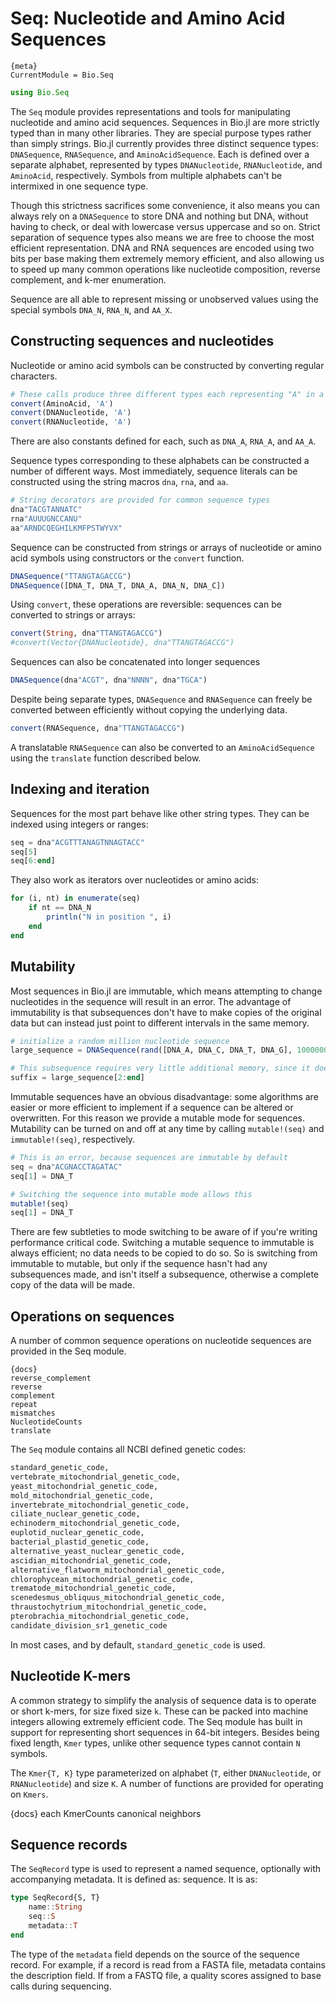 # Seq: Nucleotide and Amino Acid Sequences
    
    {meta}
    CurrentModule = Bio.Seq

```julia
using Bio.Seq
```

The `Seq` module provides representations and tools for manipulating nucleotide
and amino acid sequences. Sequences in Bio.jl are more strictly typed than in
many other libraries. They are special purpose types rather than simply strings.
Bio.jl currently provides three distinct sequence types: `DNASequence`,
`RNASequence`, and `AminoAcidSequence`. Each is defined over a separate
alphabet, represented by types `DNANucleotide`, `RNANucleotide`, and
`AminoAcid`, respectively. Symbols from multiple alphabets can't be intermixed
in one sequence type.

Though this strictness sacrifices some convenience, it also means you can always
rely on a `DNASequence` to store DNA and nothing but DNA, without having to
check, or deal with lowercase versus uppercase and so on. Strict separation of
sequence types also means we are free to choose the most efficient
representation. DNA and RNA sequences are encoded using two bits per base making
them extremely memory efficient, and also allowing us to speed up many common
operations like nucleotide composition, reverse complement, and k-mer
enumeration.

Sequence are all able to represent missing or unobserved values using the
special symbols `DNA_N`, `RNA_N`, and `AA_X`.


## Constructing sequences and nucleotides

Nucleotide or amino acid symbols can be constructed by converting regular
characters.

```julia
# These calls produce three different types each representing "A" in a different alphabet
convert(AminoAcid, 'A')
convert(DNANucleotide, 'A')
convert(RNANucleotide, 'A')
```

There are also constants defined for each, such as `DNA_A`, `RNA_A`, and `AA_A`.

Sequence types corresponding to these alphabets can be constructed a number of
different ways. Most immediately, sequence literals can be constructed using
the string macros `dna`, `rna`, and `aa`.

```julia
# String decorators are provided for common sequence types
dna"TACGTANNATC"
rna"AUUUGNCCANU"
aa"ARNDCQEGHILKMFPSTWYVX"
```

Sequence can be constructed from strings or arrays of nucleotide or amino acid
symbols using constructors or the `convert` function.

```julia
DNASequence("TTANGTAGACCG")
DNASequence([DNA_T, DNA_T, DNA_A, DNA_N, DNA_C])
```

Using `convert`, these operations are reversible: sequences can be converted to
strings or arrays:

```julia
convert(String, dna"TTANGTAGACCG")
#convert(Vector{DNANucleotide}, dna"TTANGTAGACCG")
```

Sequences can also be concatenated into longer sequences

```julia
DNASequence(dna"ACGT", dna"NNNN", dna"TGCA")
```

Despite being separate types, `DNASequence` and `RNASequence` can freely be
converted between efficiently without copying the underlying data.

```julia
convert(RNASequence, dna"TTANGTAGACCG")
```

A translatable `RNASequence` can also be converted to an `AminoAcidSequence`
using the `translate` function described below.

## Indexing and iteration

Sequences for the most part behave like other string types. They can be indexed
using integers or ranges:

```julia
seq = dna"ACGTTTANAGTNNAGTACC"
seq[5]
seq[6:end]
```

They also work as iterators over nucleotides or amino acids:

```julia
for (i, nt) in enumerate(seq)
    if nt == DNA_N
        println("N in position ", i)
    end
end
```

## Mutability

Most sequences in Bio.jl are immutable, which means attempting to change
nucleotides in the sequence will result in an error. The advantage of
immutability is that subsequences don't have to make copies of the original data
but can instead just point to different intervals in the same memory.

```julia
# initialize a random million nucleotide sequence
large_sequence = DNASequence(rand([DNA_A, DNA_C, DNA_T, DNA_G], 1000000))

# This subsequence requires very little additional memory, since it doesn't copy the underlying data.
suffix = large_sequence[2:end]
```

Immutable sequences have an obvious disadvantage: some algorithms are easier or
more efficient to implement if a sequence can be altered or overwritten. For
this reason we provide a mutable mode for sequences. Mutability can be turned on
and off at any time by calling `mutable!(seq)` and `immutable!(seq)`,
respectively.

```julia
# This is an error, because sequences are immutable by default
seq = dna"ACGNACCTAGATAC"
seq[1] = DNA_T

# Switching the sequence into mutable mode allows this
mutable!(seq)
seq[1] = DNA_T
```

There are few subtleties to mode switching to be aware of if you're writing
performance critical code. Switching a mutable sequence to immutable is always
efficient; no data needs to be copied to do so. So is switching from immutable
to mutable, but only if the sequence hasn't had any subsequences made, and isn't
itself a subsequence, otherwise a complete copy of the data will be made.

## Operations on sequences

A number of common sequence operations on nucleotide sequences are provided in the Seq module.

    {docs}
    reverse_complement
    reverse
    complement
    repeat
    mismatches
    NucleotideCounts
    translate

The `Seq` module contains all NCBI defined genetic codes:
```julia
standard_genetic_code,
vertebrate_mitochondrial_genetic_code,
yeast_mitochondrial_genetic_code,
mold_mitochondrial_genetic_code,
invertebrate_mitochondrial_genetic_code,
ciliate_nuclear_genetic_code,
echinoderm_mitochondrial_genetic_code,
euplotid_nuclear_genetic_code,
bacterial_plastid_genetic_code,
alternative_yeast_nuclear_genetic_code,
ascidian_mitochondrial_genetic_code,
alternative_flatworm_mitochondrial_genetic_code,
chlorophycean_mitochondrial_genetic_code,
trematode_mitochondrial_genetic_code,
scenedesmus_obliquus_mitochondrial_genetic_code,
thraustochytrium_mitochondrial_genetic_code,
pterobrachia_mitochondrial_genetic_code,
candidate_division_sr1_genetic_code
```

In most cases, and by default, `standard_genetic_code` is used.

## Nucleotide K-mers

A common strategy to simplify the analysis of sequence data is to operate or
short k-mers, for size fixed size `k`. These can be packed into machine integers
allowing extremely efficient code. The Seq module has built in support for
representing short sequences in 64-bit integers. Besides being fixed length,
`Kmer` types, unlike other sequence types cannot contain `N` symbols.

The `Kmer{T, K}` type parameterized on alphabet (`T`, either `DNANucleotide`, or
`RNANucleotide`) and size `K`. A number of functions are provided for operating
on `Kmers`.

{docs}
each
KmerCounts
canonical
neighbors


## Sequence records

The `SeqRecord` type is used to represent a named sequence, optionally with
accompanying metadata. It is defined as:
sequence. It is as:
```julia
type SeqRecord{S, T}
    name::String
    seq::S
    metadata::T
end
```

The type of the `metadata` field depends on the source of the sequence record.
For example, if a record is read from a FASTA file, metadata contains the
description field. If from a FASTQ file, a quality scores assigned to base calls
during sequencing.

